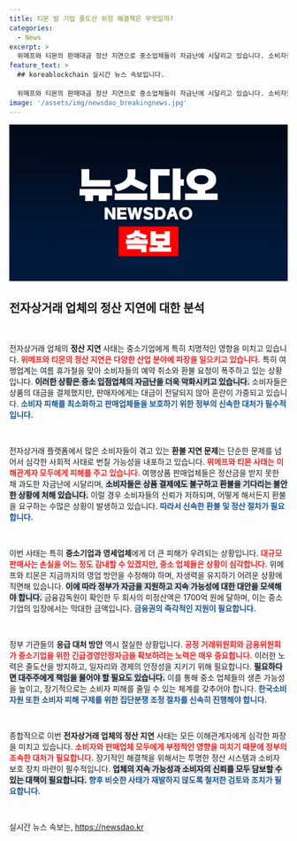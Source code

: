 ```yaml
---
title: 티몬 발 기업 줄도산 위험 해결책은 무엇일까?
categories:
  - News
excerpt: >
  위메프와 티몬의 판매대금 정산 지연으로 중소업체들이 자금난에 시달리고 있습니다. 소비자들의 환불 요구가 폭주하며, 여행업계는 여름 성수기에 큰 혼란 겪고 있습니다. 정부의 긴급 대책이 시급히 필요합니다!
feature_text: >
  ## koreablockchain 실시간 뉴스 속보입니다.

  위메프와 티몬의 판매대금 정산 지연으로 중소업체들이 자금난에 시달리고 있습니다. 소비자들의 환불 요구가 폭주하며, 여행업계는 여름 성수기에 큰 혼란 겪고 있습니다. 정부의 긴급 대책이 시급히 필요합니다!
image: '/assets/img/newsdao_breakingnews.jpg'
---
```


<p><img src="/assets/img/newsdao_breakingnews.jpg" alt="koreablockchain 속보" /></p>

<h2 data-ke-size="size26">전자상거래 업체의 정산 지연에 대한 분석</h2>

<p data-ke-size="size16">&nbsp;</p>

<p>전자상거래 업체의 <b>정산 지연</b> 사태는 중소기업에게 특히 치명적인 영향을 미치고 있습니다. <b><span style="color: #ee2323;">위메프와 티몬의 정산 지연은 다양한 산업 분야에 파장을 일으키고 있습니다.</span></b> 특히 여행업계는 여름 휴가철을 맞아 소비자들의 예약 취소와 환불 요청이 폭주하고 있는 상황입니다. <b><span style="background-color: #21538527;">이러한 상황은 중소 입점업체의 자금난을 더욱 악화시키고 있습니다.</span></b> 소비자들은 상품의 대금을 결제했지만, 판매자에게는 대금이 전달되지 않아 혼란이 가중되고 있습니다. <b><span style="color: #1a5490;">소비자 피해를 최소화하고 판매업체들을 보호하기 위한 정부의 신속한 대처가 필수적입니다.</span></b> </p>

<p data-ke-size="size16">&nbsp;</p>

<p>전자상거래 플랫폼에서 많은 소비자들이 겪고 있는 <b>환불 지연 문제</b>는 단순한 문제를 넘어서 심각한 사회적 사태로 번질 가능성을 내포하고 있습니다. <b><span style="color: #ee2323;">위메프와 티몬 사태는 이해관계자 모두에게 피해를 주고 있습니다.</span></b> 여행상품 판매업체들은 정산금을 받지 못한 채 과도한 자금난에 시달리며, <b><span style="background-color: #21538527;">소비자들은 상품 결제에도 불구하고 환불을 기다리는 불안한 상황에 처해 있습니다.</span></b> 이럴 경우 소비자들의 신뢰가 저하되며, 어떻게 해서든지 환불을 요구하는 수많은 상황이 발생하고 있습니다. <b><span style="color: #1a5490;">따라서 신속한 환불 및 정산 절차가 필요합니다.</span></b></p>

<p data-ke-size="size16">&nbsp;</p>

<p>이번 사태는 특히 <b>중소기업과 영세업체</b>에게 더 큰 피해가 우려되는 상황입니다. <b><span style="color: #ee2323;">대규모 판매사는 손실을 어느 정도 감내할 수 있겠지만, 중소 업체들은 상황이 심각합니다.</span></b> 위메프와 티몬은 지금까지의 영업 방안을 수정해야 하며, 자생력을 유지하기 어려운 상황에 직면해 있습니다. <b><span style="background-color: #21538527;">이에 따라 정부가 자금을 지원하고 지속 가능성에 대한 대안을 모색해야 합니다.</span></b> 금융감독원이 확인한 두 회사의 미정산액은 1700억 원에 달하며, 이는 중소기업의 입장에서는 막대한 금액입니다. <b><span style="color: #1a5490;">금융권의 즉각적인 지원이 필요합니다.</span></b></p>

<p data-ke-size="size16">&nbsp;</p>

<p>정부 기관들의 <b>응급 대처 방안</b> 역시 절실한 상황입니다. <b><span style="color: #ee2323;">공정 거래위원회와 금융위원회가 중소기업을 위한 긴급경영안정자금을 확보하려는 노력은 매우 중요합니다.</span></b> 이러한 노력은 줄도산을 방지하고, 일자리와 경제의 안정성을 지키기 위해 필요합니다. <b><span style="background-color: #21538527;">필요하다면 대주주에게 책임을 물어야 할 필요도 있습니다.</span></b> 이를 통해 중소 업체들의 생존 가능성을 높이고, 장기적으로는 소비자 피해를 줄일 수 있는 체계를 갖추어야 합니다. <b><span style="color: #1a5490;">한국소비자원 또한 소비자 피해 구제를 위한 집단분쟁 조정 절차를 신속히 진행해야 합니다.</span></b></p>

<p data-ke-size="size16">&nbsp;</p>

<p>종합적으로 이번 <b>전자상거래 업체의 정산 지연</b> 사태는 모든 이해관계자에게 심각한 파장을 미치고 있습니다. <b><span style="color: #ee2323;">소비자와 판매업체 모두에게 부정적인 영향을 미치기 때문에 정부의 조속한 대처가 필요합니다.</span></b> 장기적인 해결책을 위해서는 투명한 정산 시스템과 소비자 보호 장치 마련이 필수적입니다. <b><span style="background-color: #21538527;">업체의 지속 가능성과 소비자의 신뢰를 모두 담보할 수 있는 대책이 필요합니다.</span></b> <b><span style="color: #1a5490;">향후 비슷한 사태가 재발하지 않도록 철저한 검토와 조치가 필요합니다.</span></b></p>

<p data-ke-size="size16">&nbsp;</p>
실시간 뉴스 속보는, <a href="https://newsdao.kr" rel="dofollow">https://newsdao.kr</a>


